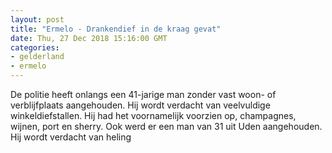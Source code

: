 ```yaml
---
layout: post
title: "Ermelo - Drankendief in de kraag gevat"
date: Thu, 27 Dec 2018 15:16:00 GMT
categories: 
- gelderland 
- ermelo 
---
```


De politie heeft onlangs een 41-jarige man zonder vast woon- of verblijfplaats aangehouden. Hij wordt verdacht van veelvuldige winkeldiefstallen. Hij had het voornamelijk voorzien op, champagnes, wijnen, port en sherry. Ook werd er een man van 31 uit Uden aangehouden. Hij wordt verdacht van heling
